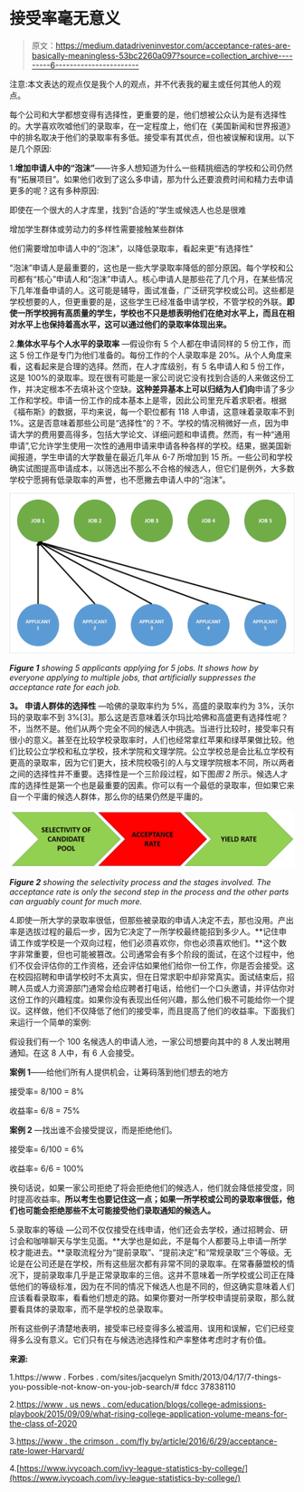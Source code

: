 # 接受率毫无意义

> 原文：<https://medium.datadriveninvestor.com/acceptance-rates-are-basically-meaningless-53bc2260a097?source=collection_archive---------6----------------------->

注意:本文表达的观点仅是我个人的观点，并不代表我的雇主或任何其他人的观点。

每个公司和大学都想变得有选择性，更重要的是，他们想被公众认为是有选择性的。大学喜欢吹嘘他们的录取率，在一定程度上，他们在《美国新闻和世界报道》中的排名取决于他们的录取率有多低。接受率有其优点，但也被误解和误用。以下是几个原因:

1.**增加申请人中的“泡沫”**——许多人想知道为什么一些精挑细选的学校和公司仍然有“拓展项目”。如果他们收到了这么多申请，那为什么还要浪费时间和精力去申请更多的呢？这有多种原因:

即使在一个很大的人才库里，找到“合适的”学生或候选人也总是很难

增加学生群体或劳动力的多样性需要接触某些群体

他们需要增加申请人中的“泡沫”，以降低录取率，看起来更“有选择性”

“泡沫”申请人是最重要的，这也是一些大学录取率降低的部分原因。每个学校和公司都有“核心”申请人和“泡沫”申请人。核心申请人是那些花了几个月，在某些情况下几年准备申请的人。这可能是辅导，面试准备，广泛研究学校或公司。这些都是学校想要的人，但更重要的是，这些学生已经准备申请学校，不管学校的外联。**即使一所学校拥有高质量的学生，学校也不只是想表明他们在绝对水平上，而且在相对水平上也保持着高水平，这可以通过他们的录取率体现出来。**

2.**集体水平与个人水平的录取率** —假设你有 5 个人都在申请同样的 5 份工作，而这 5 份工作是专门为他们准备的。每份工作的个人录取率是 20%。从个人角度来看，这看起来是合理的选择。然而，在人才库级别，有 5 名申请人和 5 份工作，这是 100%的录取率。现在很有可能是一家公司说它没有找到合适的人来做这份工作，并决定根本不去填补这个空缺。**这种差异基本上可以归结为人们向**申请了多少工作和学校。申请一份工作的成本基本上是零，因此公司里充斥着求职者。根据《福布斯》的数据，平均来说，每一个职位都有 118 人申请，这意味着录取率不到 1%。这是否意味着那些公司是“选择性”的？不。学校的情况稍微好一点，因为申请大学的费用要高得多，包括大学论文、详细问题和申请费。然而，有一种“通用申请”,它允许学生使用一次性的通用申请来申请各种各样的学校。结果，据美国新闻报道，学生申请的大学数量在最近几年从 6-7 所增加到 15 所。一些公司和学校确实试图提高申请成本，以筛选出不那么不合格的候选人，但它们是例外，大多数学校宁愿拥有低录取率的声誉，也不愿撇去申请人中的“泡沫”。

![](img/2767b980307a07f85f44142649fd12bb.png)

***Figure 1*** *showing 5 applicants applying for 5 jobs. It shows how by everyone applying to multiple jobs, that artificially suppresses the acceptance rate for each job.*

**3。** **申请人群体的选择性** —哈佛的录取率约为 5%，高盛的录取率约为 3%，沃尔玛的录取率不到 3%[3]。那么这是否意味着沃尔玛比哈佛和高盛更有选择性呢？不，当然不是。他们从两个完全不同的候选人中挑选。当进行比较时，接受率只有很小的意义。甚至在比较学校录取率时，人们也经常拿红苹果和绿苹果做比较。他们比较公立学校和私立学校，技术学院和文理学院。公立学校总是会比私立学校有更高的录取率，因为它们更大，技术院校吸引的人与文理学院根本不同，所以两者之间的选择性并不重要。选择性是一个三阶段过程，如下图*图 2* 所示。候选人才库的选择性是第一个也是最重要的因素。你可以有一个最低的录取率，但如果它来自一个平庸的候选人群体，那么你的结果仍然是平庸的。

![](img/b57abc2ccd01d9d2d05785cce08abf6e.png)

***Figure 2*** *showing the selectivity process and the stages involved. The acceptance rate is only the second step in the process and the other parts can arguably count for much more.*

4.即使一所大学的录取率很低，但那些被录取的申请人决定不去，那也没用。产出率是选拔过程的最后一步，因为它决定了一所学校最终能招到多少人。**记住申请工作或学校是一个双向过程，他们必须喜欢你，你也必须喜欢他们。**这个数字非常重要，但也可能被篡改。公司通常会有多个阶段的面试，在这个过程中，他们不仅会评估你的工作资格，还会评估如果他们给你一份工作，你是否会接受。这在校园招聘和申请学校时不太真实，但在日常求职中却非常真实。面试结束后，招聘人员或人力资源部门通常会给应聘者打电话，给他们一个口头邀请，并评估你对这份工作的兴趣程度。如果你没有表现出任何兴趣，那么他们极不可能给你一个提议。这样做，他们不仅降低了他们的接受率，而且提高了他们的收益率。下面我们来运行一个简单的案例:

假设我们有一个 100 名候选人的申请人池，一家公司想要向其中的 8 人发出聘用通知。在这 8 人中，有 6 人会接受。

**案例 1**——给他们所有人提供机会，让筹码落到他们想去的地方

接受率= 8/100 = 8%

收益率= 6/8 = 75%

**案例 2** —找出谁不会接受提议，而是拒绝他们。

接受率= 6/100 = 6%

收益率= 6/6 = 100%

换句话说，如果一家公司拒绝了将会拒绝他们的候选人，他们就会降低接受度，同时提高收益率。**所以考生也要记住这一点；如果一所学校或公司的录取率很低，他们也可能会拒绝那些不太可能接受他们录取通知的候选人。**

5.录取率的等级 —公司不仅仅接受在线申请，他们还会去学校，通过招聘会、研讨会和咖啡聊天与学生见面。**大学也是如此，不是每个人都要马上申请一所学校才能进去。**录取流程分为“提前录取”、“提前决定”和“常规录取”三个等级。无论是在公司还是在学校，所有这些层次都有非常不同的录取率。在常春藤盟校的情况下，提前录取率几乎是正常录取率的三倍。这并不意味着一所学校或公司正在降低他们的等级标准，因为在不同的情况下候选人也是不同的，但这确实意味着人们应该看看录取率，看看他们想走的路。如果你要对一所学校申请提前录取，那么就要看具体的录取率，而不是学校的总录取率。

所有这些例子清楚地表明，接受率已经变得多么被滥用、误用和误解，它们已经变得多么没有意义。它们只有在与候选池选择性和产率整体考虑时才有价值。

**来源:**

1.https://www . Forbes . com/sites/jacquelyn Smith/2013/04/17/7-things-you-possible-not-know-on-you-job-search/# fdcc 37838110

2.[https://www . us news . com/education/blogs/college-admissions-playbook/2015/09/09/what-rising-college-application-volume-means-for-the-class of-2020](https://www.usnews.com/education/blogs/college-admissions-playbook/2015/09/09/what-rising-college-application-volume-means-for-the-class-of-2020)

3.[https://www . the crimson . com/fly by/article/2016/6/29/acceptance-rate-lower-Harvard/](https://www.thecrimson.com/flyby/article/2016/6/29/acceptance-rate-lower-harvard/)

4.[https://www.ivycoach.com/ivy-league-statistics-by-college/](https://www.ivycoach.com/ivy-league-statistics-by-college/)